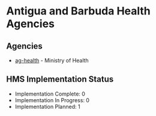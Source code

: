 # Antigua and Barbuda Health Agencies

## Agencies

- [ag-health](ag-health/index.md) - Ministry of Health

## HMS Implementation Status

- Implementation Complete: 0
- Implementation In Progress: 0
- Implementation Planned: 1

